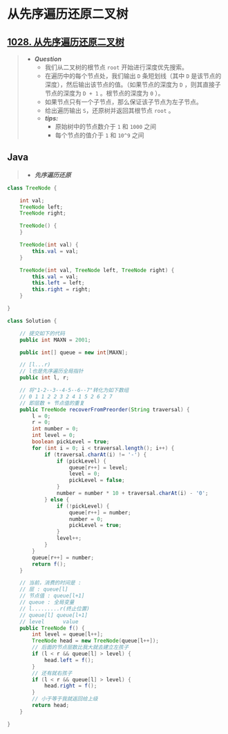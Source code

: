 # 从先序遍历还原二叉树

## [1028. 从先序遍历还原二叉树](https://leetcode.cn/problems/recover-a-tree-from-preorder-traversal/)

> - ***Question***
>   - 我们从二叉树的根节点 `root` 开始进行深度优先搜索。
>   - 在遍历中的每个节点处，我们输出 `D` 条短划线（其中 `D` 是该节点的深度），然后输出该节点的值。（如果节点的深度为 `D` ，则其直接子节点的深度为 `D + 1` 。根节点的深度为 `0` ）。
>   - 如果节点只有一个子节点，那么保证该子节点为左子节点。
>   - 给出遍历输出 `S`，还原树并返回其根节点 `root` 。
>   - ***tips:***
>     - 原始树中的节点数介于 `1` 和 `1000` 之间
>     - 每个节点的值介于 `1` 和 `10^9` 之间

## Java

> - ***先序遍历还原***

```java
class TreeNode {

    int val;
    TreeNode left;
    TreeNode right;

    TreeNode() {
    }

    TreeNode(int val) {
        this.val = val;
    }

    TreeNode(int val, TreeNode left, TreeNode right) {
        this.val = val;
        this.left = left;
        this.right = right;
    }

}

class Solution {

    // 提交如下的代码
    public int MAXN = 2001;

    public int[] queue = new int[MAXN];

    // [l...r)
    // l也是先序遍历全局指针
    public int l, r;

    // 将"1-2--3--4-5--6--7"转化为如下数组
    // 0 1 1 2 2 3 2 4 1 5 2 6 2 7
    // 即层数 + 节点值的重复
    public TreeNode recoverFromPreorder(String traversal) {
        l = 0;
        r = 0;
        int number = 0;
        int level = 0;
        boolean pickLevel = true;
        for (int i = 0; i < traversal.length(); i++) {
            if (traversal.charAt(i) != '-') {
                if (pickLevel) {
                    queue[r++] = level;
                    level = 0;
                    pickLevel = false;
                }
                number = number * 10 + traversal.charAt(i) - '0';
            } else {
                if (!pickLevel) {
                    queue[r++] = number;
                    number = 0;
                    pickLevel = true;
                }
                level++;
            }
        }
        queue[r++] = number;
        return f();
    }

    // 当前，消费的时间是 :
    // 层 : queue[l]
    // 节点值 : queue[l+1]
    // queue : 全局变量
    // l.........r(终止位置)
    // queue[l] queue[l+1]
    // level      value
    public TreeNode f() {
        int level = queue[l++];
        TreeNode head = new TreeNode(queue[l++]);
        // 后面的节点层数比我大就去建立左孩子
        if (l < r && queue[l] > level) {
            head.left = f();
        }
        // 还有就右孩子
        if (l < r && queue[l] > level) {
            head.right = f();
        }
        // 小于等于我就返回给上级
        return head;
    }

}
```
